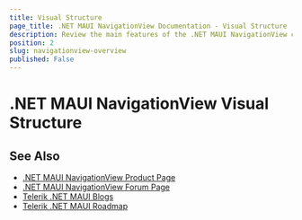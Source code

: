 ```yaml
---
title: Visual Structure
page_title: .NET MAUI NavigationView Documentation - Visual Structure
description: Review the main features of the .NET MAUI NavigationView control.
position: 2
slug: navigationview-overview
published: False
---
```


# .NET MAUI NavigationView Visual Structure



## See Also

- [.NET MAUI NavigationView Product Page](https://www.telerik.com/maui-ui/navigationview)
- [.NET MAUI NavigationView Forum Page](https://www.telerik.com/forums/maui?tagId=1978)
- [Telerik .NET MAUI Blogs](https://www.telerik.com/blogs/mobile-net-maui)
- [Telerik .NET MAUI Roadmap](https://www.telerik.com/support/whats-new/maui-ui/roadmap)
